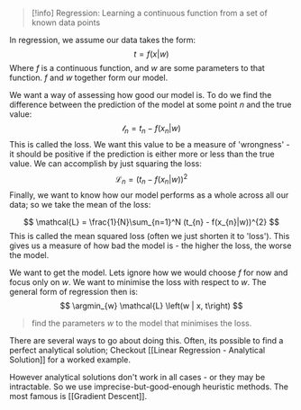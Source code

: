 $$
\DeclareMathOperator*{\argmin}{argmin}
\DeclareMathOperator*{\argmax}{argmax}
$$
>[!info] Regression:
> Learning a continuous function from a set of known data points

In regression, we assume our data takes the form:
$$
t = f(x | w)
$$
Where $f$ is a continuous function, and $w$ are some parameters to that function. $f$ and $w$ together form our model.

We want a way of assessing how good our model is. To do we find the difference between the prediction of the model at some point $n$ and the true value:
$$
\mathcal{l}_{n} = t_{n} - f(x_{n}|w)
$$
This is called the loss. We want this value to be a measure of 'wrongness' - it should be positive if the prediction is either more or less than the true value. We can accomplish by just squaring the loss:
$$
\mathcal{L}_{n} = (t_{n} - f(x_{n}|w))^{2}
$$
Finally, we want to know how our model performs as a whole across all our data; so we take the mean of the loss:

$$
\mathcal{L} = \frac{1}{N}\sum_{n=1}^N (t_{n} - f(x_{n}|w))^{2}
$$
This is called the mean squared loss (often we just shorten it to 'loss'). This gives us a measure of how bad the model is - the higher the loss, the worse the model.

We want to get the model. Lets ignore how we would choose $f$ for now and focus only on $w$. We want to minimise the loss with respect to $w$.
The general form of regression then is:
$$
\argmin_{w} \mathcal{L} \left(w | x, t\right)
$$
> find the parameters $w$ to the model that minimises the loss.

There are several ways to go about doing this. Often, its possible to find a perfect analytical solution; Checkout [[Linear Regression - Analytical Solution]] for a worked example.

However analytical solutions don't work in all cases - or they may be intractable. So we use imprecise-but-good-enough heuristic methods. The most famous is [[Gradient Descent]].
